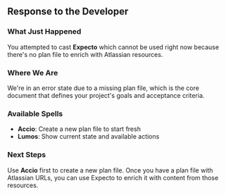 ## Response to the Developer

### What Just Happened

You attempted to cast **Expecto** which cannot be used right now because there's no plan file to enrich with Atlassian resources.

### Where We Are

We're in an error state due to a missing plan file, which is the core document that defines your project's goals and acceptance criteria.

### Available Spells

- **Accio**: Create a new plan file to start fresh
- **Lumos**: Show current state and available actions

### Next Steps

Use **Accio** first to create a new plan file. Once you have a plan file with Atlassian URLs, you can use Expecto to enrich it with content from those resources.
